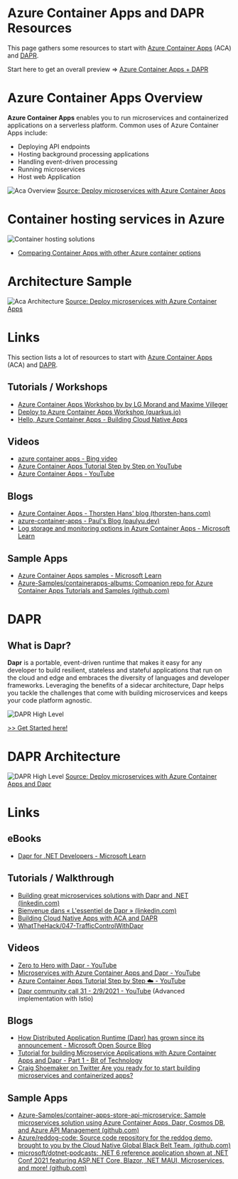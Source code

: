 # Azure Container Apps and DAPR Resources

This page gathers some resources to start with [Azure Container Apps](https://learn.microsoft.com/en-us/azure/container-apps/overview) (ACA) and [DAPR](https://dapr.io/).


Start here to get an overall preview => [Azure Container Apps + DAPR](https://livesend.microsoft.com/i/Hn75tMaQhfpTqXcJSjOLExTLRfIZc7YHMeBjaLEo4bbjJEsQPs1bcGKnVSKD8m2RSO___nA1hvQ1PLUSSIGNPsR2___qibp27Dh3D08D8KITx7kfmsBuwEK24nmqVz5QUpHPLUSSIGNEl41u6W)

# Azure Container Apps Overview


**Azure Container Apps**  enables you to run microservices and containerized applications on a serverless platform. Common uses of Azure Container Apps include:
 - Deploying API endpoints
 - Hosting background processing applications
 - Handling event-driven processing
 - Running microservices
 - Host web Application

![Aca Overview](./media/aca-overview.png)
[Source: Deploy microservices with Azure Container Apps](https://learn.microsoft.com/en-us/azure/architecture/example-scenario/serverless/microservices-with-container-apps)

# Container hosting services in Azure

![Container hosting solutions](./media/aca-comparison.png)

 - [Comparing Container Apps with other Azure container options](https://learn.microsoft.com/en-us/azure/container-apps/compare-options)


# Architecture Sample
![Aca Architecture](./media/aca-architecture.png)
[Source: Deploy microservices with Azure Container Apps](https://learn.microsoft.com/en-us/azure/architecture/example-scenario/serverless/microservices-with-container-apps)

# Links

This section lists a lot of resources to start with [Azure Container Apps](https://learn.microsoft.com/en-us/azure/container-apps/overview) (ACA) and [DAPR](https://dapr.io/).


## Tutorials / Workshops

 - [Azure Container Apps Workshop by by LG Morand and Maxime Villeger](https://github.com/lgmorand/workshop-aca)
 - [Deploy to Azure Container Apps Workshop (quarkus.io)](https://quarkus.io/quarkus-workshops/super-heroes/index-azure.html)
 - [Hello, Azure Container Apps - Building Cloud Native Apps](https://azure.github.io/Cloud-Native/blog/09-aca-fundamentals/)

## Videos

 - [azure container apps - Bing video](https://www.bing.com/videos/search?q=azure+container+apps+&FORM=HDRSC4)
 - [Azure Container Apps Tutorial Step by Step on YouTube](https://www.youtube.com/watch?v=MeTf58rE6oI&list=PLhl73Ukl8yfS9bTHeZ8FoklfC6D4Fk3Kj)
 - [Azure Container Apps - YouTube](https://www.youtube.com/playlist?list=PLG9qZAczREKlgkenSQh8nK3dTA4lTeD3N)

## Blogs

 - [Azure Container Apps - Thorsten Hans' blog (thorsten-hans.com)](https://www.thorsten-hans.com/tags/azure-container-apps/)
 - [azure-container-apps - Paul's Blog (paulyu.dev)](https://paulyu.dev/tags/azure-container-apps/)
 - [Log storage and monitoring options in Azure Container Apps - Microsoft Learn](https://learn.microsoft.com/en-us/azure/container-apps/log-options)

## Sample Apps

 - [Azure Container Apps samples - Microsoft Learn](https://learn.microsoft.com/en-us/azure/container-apps/samples)
 - [Azure-Samples/containerapps-albums: Companion repo for Azure Container Apps Tutorials and Samples (github.com)](https://github.com/Azure-Samples/containerapps-albums)

# DAPR

## What is Dapr?

**Dapr** is a portable, event-driven runtime that makes it easy for any developer to build resilient, stateless and stateful applications that run on the cloud and edge and embraces the diversity of languages and developer frameworks. Leveraging the benefits of a sidecar architecture, Dapr helps you tackle the challenges that come with building microservices and keeps your code platform agnostic.

![DAPR High Level](./media/dapr-high-level.png)

[>> Get Started here!](https://docs.dapr.io/getting-started/)

# DAPR Architecture

![DAPR High Level](./media/dapr-architecture.png)
[Source: Deploy microservices with Azure Container Apps and Dapr](https://learn.microsoft.com/en-us/azure/architecture/example-scenario/serverless/microservices-with-container-apps-dapr)

# Links

## eBooks

 - [Dapr for .NET Developers - Microsoft Learn](https://learn.microsoft.com/en-us/dotnet/architecture/dapr-for-net-developers/)

## Tutorials / Walkthrough

 - [Building great microservices solutions with Dapr and .NET (linkedin.com)](https://www.linkedin.com/learning/azure-dapr-for-dot-net-developers-part-1/building-great-microservices-solutions-with-dapr-and-dot-net?u=3322)
 - [Bienvenue dans « L'essentiel de Dapr » (linkedin.com)](https://www.linkedin.com/learning/l-essentiel-de-dapr/bienvenue-dans-l-essentiel-de-dapr?u=3322)
 - [Building Cloud Native Apps with ACA and DAPR](https://azure.github.io/Cloud-Native/blog/14-dapr-aca-quickstart/)
 - [WhatTheHack/047-TrafficControlWithDapr](https://github.com/microsoft/WhatTheHack/tree/master/047-TrafficControlWithDapr)

## Videos

 - [Zero to Hero with Dapr - YouTube](https://www.youtube.com/watch?v=AAQSShtl9S0)
 - [Microservices with Azure Container Apps and Dapr - YouTube](https://www.youtube.com/watch?v=s96io88CM6A&list=PLG9qZAczREKlgkenSQh8nK3dTA4lTeD3N)
 - [Azure Container Apps Tutorial Step by Step ☁️ - YouTube](https://www.youtube.com/playlist?list=PLhl73Ukl8yfS9bTHeZ8FoklfC6D4Fk3Kj)
 - [Dapr community call 31 - 2/9/2021 - YouTube](https://www.youtube.com/watch?v=ngIDOQApx8g) (Advanced implementation with Istio)

## Blogs
 - [How Distributed Application Runtime (Dapr) has grown since its announcement - Microsoft Open Source Blog](https://cloudblogs.microsoft.com/opensource/2020/04/29/distributed-application-runtime-dapr-growth-community-update/)
 - [Tutorial for building Microservice Applications with Azure Container Apps and Dapr - Part 1 - Bit of Technology](https://bitoftech.net/2022/08/25/tutorial-building-microservice-applications-azure-container-apps-dapr/)
 - [Craig Shoemaker on Twitter Are you ready for to start building microservices and containerized apps?](https://twitter.com/craigshoemaker/status/1529131988468244486?t=DnuPHn7L7Jkgwzysj7DQTg&s=19)


## Sample Apps
 - [Azure-Samples/container-apps-store-api-microservice: Sample microservices solution using Azure Container Apps, Dapr, Cosmos DB, and Azure API Management (github.com)](https://github.com/Azure-Samples/container-apps-store-api-microservice)
 - [Azure/reddog-code: Source code repository for the reddog demo, brought to you by the Cloud Native Global Black Belt Team. (github.com)](https://github.com/Azure/reddog-code)
 - [microsoft/dotnet-podcasts: .NET 6 reference application shown at .NET Conf 2021 featuring ASP.NET Core, Blazor, .NET MAUI, Microservices, and more! (github.com)](https://github.com/microsoft/dotnet-podcasts)
